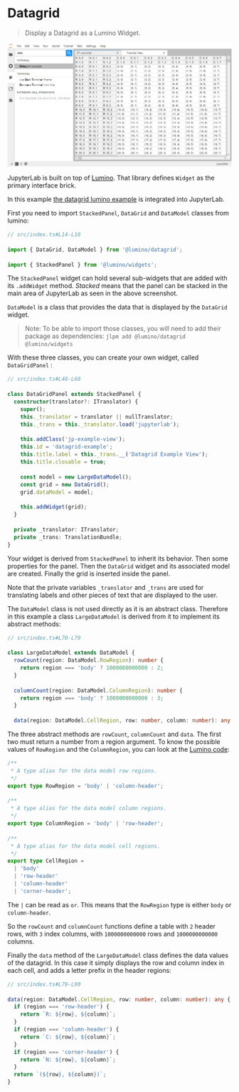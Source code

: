 # Datagrid

> Display a Datagrid as a Lumino Widget.

![Datagrid](preview.png)

JupyterLab is built on top of [Lumino](https://github.com/jupyterlab/lumino).
That library defines `Widget` as the primary interface brick.

In this example [the datagrid lumino example](https://jupyterlab.github.io/lumino/datagrid/classes/datagrid.html)
is integrated into JupyterLab.

First you need to import `StackedPanel`, `DataGrid`
and `DataModel` classes from lumino:

```ts
// src/index.ts#L14-L16

import { DataGrid, DataModel } from '@lumino/datagrid';

import { StackedPanel } from '@lumino/widgets';
```

The `StackedPanel` widget can hold several sub-widgets that are added with its
`.addWidget` method. _Stacked_ means that the panel can be stacked in
the main area of JupyterLab as seen in the above screenshot.

`DataModel` is a class that provides the data that is displayed by the `DataGrid` widget.

> Note:
> To be able to import those classes, you will need to add their
> package as dependencies:
> `jlpm add @lumino/datagrid @lumino/widgets`

With these three classes, you can create your own widget, called `DataGridPanel` :

```ts
// src/index.ts#L48-L68

class DataGridPanel extends StackedPanel {
  constructor(translator?: ITranslator) {
    super();
    this._translator = translator || nullTranslator;
    this._trans = this._translator.load('jupyterlab');

    this.addClass('jp-example-view');
    this.id = 'datagrid-example';
    this.title.label = this._trans.__('Datagrid Example View');
    this.title.closable = true;

    const model = new LargeDataModel();
    const grid = new DataGrid();
    grid.dataModel = model;

    this.addWidget(grid);
  }

  private _translator: ITranslator;
  private _trans: TranslationBundle;
}
```

Your widget is derived from `StackedPanel` to inherit its behavior. Then
some properties for the panel. Then the `DataGrid` widget and its associated model are created.
Finally the grid is inserted inside the panel.

Note that the private variables `_translator` and `_trans` are used for translating labels and other pieces of text that are displayed to the user.

The `DataModel` class is not used directly as it is an abstract class.
Therefore in this example a class `LargeDataModel` is derived from it
to implement its abstract methods:

```ts
// src/index.ts#L70-L79

class LargeDataModel extends DataModel {
  rowCount(region: DataModel.RowRegion): number {
    return region === 'body' ? 1000000000000 : 2;
  }

  columnCount(region: DataModel.ColumnRegion): number {
    return region === 'body' ? 1000000000000 : 3;
  }

  data(region: DataModel.CellRegion, row: number, column: number): any {
```

The three abstract methods are `rowCount`, `columnCount` and `data`. The
first two must return a number from a region argument. To know the possible
values of `RowRegion` and the `ColumnRegion`, you can look at the
[Lumino code](https://github.com/jupyterlab/lumino/blob/9c5f31cca3b02441850e086c1b19642a6e298493/packages/datagrid/src/datamodel.ts#L134-L155):

```ts
/**
 * A type alias for the data model row regions.
 */
export type RowRegion = 'body' | 'column-header';

/**
 * A type alias for the data model column regions.
 */
export type ColumnRegion = 'body' | 'row-header';

/**
 * A type alias for the data model cell regions.
 */
export type CellRegion =
  | 'body'
  | 'row-header'
  | 'column-header'
  | 'corner-header';
```

The `|` can be read as `or`. This means that the `RowRegion` type is
either `body` or `column-header`.

So the `rowCount` and `columnCount` functions define a table with `2` header rows,
with `3` index columns, with `1000000000000` rows and `1000000000000` columns.

Finally the `data` method of the `LargeDataModel` class defines the data
values of the datagrid. In this case it simply displays the row and
column index in each cell, and adds a letter prefix in the header regions:

```ts
// src/index.ts#L79-L90

data(region: DataModel.CellRegion, row: number, column: number): any {
  if (region === 'row-header') {
    return `R: ${row}, ${column}`;
  }
  if (region === 'column-header') {
    return `C: ${row}, ${column}`;
  }
  if (region === 'corner-header') {
    return `N: ${row}, ${column}`;
  }
  return `(${row}, ${column})`;
}
```
